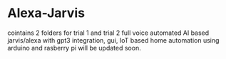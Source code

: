 # Alexa-Jarvis
cointains 2 folders for trial 1 and trial 2 
full voice automated AI based jarvis/alexa with gpt3 integration, gui, IoT based home automation using arduino and rasberry pi will be updated soon.
